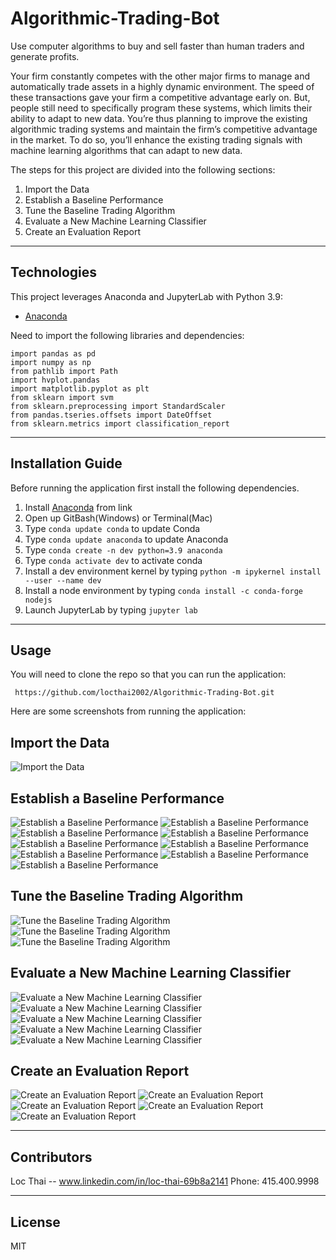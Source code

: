 # Algorithmic-Trading-Bot
Use computer algorithms to buy and sell faster than human traders and generate profits.

Your firm constantly competes with the other major firms to manage and automatically trade assets in a highly dynamic environment. The speed of these transactions gave your firm a competitive advantage early on. But, people still need to specifically program these systems, which limits their ability to adapt to new data. You’re thus planning to improve the existing algorithmic trading systems and maintain the firm’s competitive advantage in the market. To do so, you’ll enhance the existing trading signals with machine learning algorithms that can adapt to new data.

The steps for this project are divided into the following sections:

1. Import the Data 
2. Establish a Baseline Performance
3. Tune the Baseline Trading Algorithm
4. Evaluate a New Machine Learning Classifier
5. Create an Evaluation Report


---

## Technologies

This project leverages Anaconda and JupyterLab with Python 3.9:

* [Anaconda](https://www.anaconda.com/products/individual) 

Need to import the following libraries and dependencies:

```
import pandas as pd
import numpy as np
from pathlib import Path
import hvplot.pandas
import matplotlib.pyplot as plt
from sklearn import svm
from sklearn.preprocessing import StandardScaler
from pandas.tseries.offsets import DateOffset
from sklearn.metrics import classification_report

```

---

## Installation Guide

Before running the application first install the following dependencies.

1. Install [Anaconda](https://www.anaconda.com/products/individual) from link 
2. Open up GitBash(Windows) or Terminal(Mac)
3. Type ```conda update conda``` to update Conda
4. Type ```conda update anaconda``` to update Anaconda
5. Type ```conda create -n dev python=3.9 anaconda```
6. Type ```conda activate dev``` to activate conda
7. Install a dev environment kernel by typing ```python -m ipykernel install --user --name dev```
8. Install a node environment by typing ```conda install -c conda-forge nodejs```
9. Launch JupyterLab by typing ```jupyter lab```


---

## Usage

You will need to clone the repo so that you can run the application:

```
 https://github.com/locthai2002/Algorithmic-Trading-Bot.git

```

Here are some screenshots from running the application:

## **Import the Data**

![Import the Data](images/1.png)

## **Establish a Baseline Performance**

![Establish a Baseline Performance](images/2.png)
![Establish a Baseline Performance](images/3.png)
![Establish a Baseline Performance](images/4.png)
![Establish a Baseline Performance](images/5.png)
![Establish a Baseline Performance](images/6.png)
![Establish a Baseline Performance](images/7.png)
![Establish a Baseline Performance](images/8.png)
![Establish a Baseline Performance](images/9.png)
![Establish a Baseline Performance](images/10.png)

## **Tune the Baseline Trading Algorithm**

![Tune the Baseline Trading Algorithm](images/8.png)
![Tune the Baseline Trading Algorithm](images/9.png)
![Tune the Baseline Trading Algorithm](images/10.png)

## **Evaluate a New Machine Learning Classifier**

![Evaluate a New Machine Learning Classifier](images/11.png)
![Evaluate a New Machine Learning Classifier](images/12.png)
![Evaluate a New Machine Learning Classifier](images/13.png)
![Evaluate a New Machine Learning Classifier](images/14.png)
![Evaluate a New Machine Learning Classifier](images/15.png)

## **Create an Evaluation Report**

![Create an Evaluation Report](images/11.png)
![Create an Evaluation Report](images/12.png)
![Create an Evaluation Report](images/13.png)
![Create an Evaluation Report](images/14.png)
![Create an Evaluation Report](images/15.png)


---

## Contributors

Loc Thai -- www.linkedin.com/in/loc-thai-69b8a2141
Phone: 415.400.9998

---

## License

MIT
